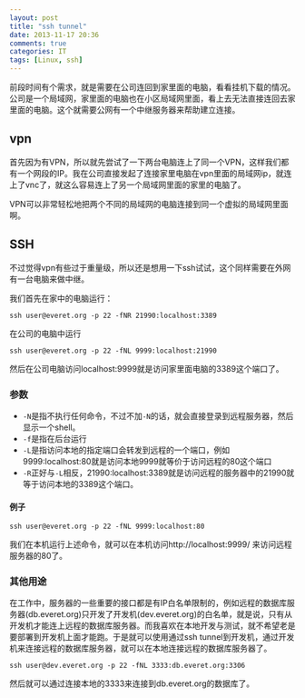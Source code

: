 ```yaml
---
layout: post
title: "ssh tunnel"
date: 2013-11-17 20:36
comments: true
categories: IT 
tags: [Linux, ssh]
---
```

前段时间有个需求，就是需要在公司连回到家里面的电脑，看看挂机下载的情况。公司是一个局域网，家里面的电脑也在小区局域网里面，看上去无法直接连回去家里面的电脑。这个就需要公网有一个中继服务器来帮助建立连接。

<!-- more -->

## vpn
首先因为有VPN，所以就先尝试了一下两台电脑连上了同一个VPN，这样我们都有一个网段的IP。我在公司直接发起了连接家里电脑在vpn里面的局域网ip，就连上了vnc了，就这么容易连上了另一个局域网里面的家里的电脑了。

VPN可以非常轻松地把两个不同的局域网的电脑连接到同一个虚拟的局域网里面啊。

## SSH
不过觉得vpn有些过于重量级，所以还是想用一下ssh试试，这个同样需要在外网有一台电脑来做中继。

我们首先在家中的电脑运行：

``` 
ssh user@everet.org -p 22 -fNR 21990:localhost:3389
```

在公司的电脑中运行

``` 
ssh user@everet.org -p 22 -fNL 9999:localhost:21990
```

然后在公司电脑访问localhost:9999就是访问家里面电脑的3389这个端口了。

### 参数

- `-N`是指不执行任何命令，不过不加`-N`的话，就会直接登录到远程服务器，然后显示一个shell。
- `-f`是指在后台运行
- `-L`是指访问本地的指定端口会转发到远程的一个端口，例如9999:localhost:80就是访问本地9999就等价于访问远程的80这个端口
- `-R`正好与`-L`相反，21990:localhost:3389就是访问远程的服务器中的21990就等于访问本地的3389这个端口。

#### 例子

``` 
ssh user@everet.org -p 22 -fNL 9999:localhost:80
```

我们在本机运行上述命令，就可以在本机访问http://localhost:9999/ 来访问远程服务器的80了。

### 其他用途
在工作中，服务器的一些重要的接口都是有IP白名单限制的，例如远程的数据库服务器(db.everet.org)只开发了开发机(dev.everet.org)的白名单，就是说，只有从开发机才能连上远程的数据库服务器。而我喜欢在本地开发与测试，就不希望老是要部署到开发机上面才能跑。于是就可以使用通过ssh tunnel到开发机，通过开发机来连接远程的数据库服务器，就可以在本地连接远程的数据库服务器了。

``` 
ssh user@dev.everet.org -p 22 -fNL 3333:db.everet.org:3306
```

然后就可以通过连接本地的3333来连接到db.everet.org的数据库了。

